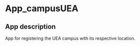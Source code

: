 # App_campusUEA


## App description
App for registering the UEA campus with its respective location. 
